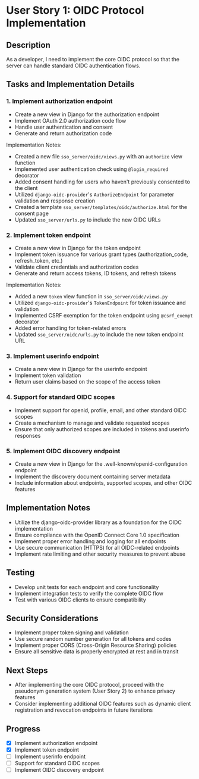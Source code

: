 # User Story 1: OIDC Protocol Implementation

## Description
As a developer, I need to implement the core OIDC protocol so that the server can handle standard OIDC authentication flows.

## Tasks and Implementation Details

### 1. Implement authorization endpoint
- Create a new view in Django for the authorization endpoint
- Implement OAuth 2.0 authorization code flow
- Handle user authentication and consent
- Generate and return authorization code

Implementation Notes:
- Created a new file `sso_server/oidc/views.py` with an `authorize` view function
- Implemented user authentication check using `@login_required` decorator
- Added consent handling for users who haven't previously consented to the client
- Utilized `django-oidc-provider`'s `AuthorizeEndpoint` for parameter validation and response creation
- Created a template `sso_server/templates/oidc/authorize.html` for the consent page
- Updated `sso_server/urls.py` to include the new OIDC URLs

### 2. Implement token endpoint
- Create a new view in Django for the token endpoint
- Implement token issuance for various grant types (authorization_code, refresh_token, etc.)
- Validate client credentials and authorization codes
- Generate and return access tokens, ID tokens, and refresh tokens

Implementation Notes:
- Added a new `token` view function in `sso_server/oidc/views.py`
- Utilized `django-oidc-provider`'s `TokenEndpoint` for token issuance and validation
- Implemented CSRF exemption for the token endpoint using `@csrf_exempt` decorator
- Added error handling for token-related errors
- Updated `sso_server/oidc/urls.py` to include the new token endpoint URL

### 3. Implement userinfo endpoint
- Create a new view in Django for the userinfo endpoint
- Implement token validation
- Return user claims based on the scope of the access token

### 4. Support for standard OIDC scopes
- Implement support for openid, profile, email, and other standard OIDC scopes
- Create a mechanism to manage and validate requested scopes
- Ensure that only authorized scopes are included in tokens and userinfo responses

### 5. Implement OIDC discovery endpoint
- Create a new view in Django for the .well-known/openid-configuration endpoint
- Implement the discovery document containing server metadata
- Include information about endpoints, supported scopes, and other OIDC features

## Implementation Notes
- Utilize the django-oidc-provider library as a foundation for the OIDC implementation
- Ensure compliance with the OpenID Connect Core 1.0 specification
- Implement proper error handling and logging for all endpoints
- Use secure communication (HTTPS) for all OIDC-related endpoints
- Implement rate limiting and other security measures to prevent abuse

## Testing
- Develop unit tests for each endpoint and core functionality
- Implement integration tests to verify the complete OIDC flow
- Test with various OIDC clients to ensure compatibility

## Security Considerations
- Implement proper token signing and validation
- Use secure random number generation for all tokens and codes
- Implement proper CORS (Cross-Origin Resource Sharing) policies
- Ensure all sensitive data is properly encrypted at rest and in transit

## Next Steps
- After implementing the core OIDC protocol, proceed with the pseudonym generation system (User Story 2) to enhance privacy features
- Consider implementing additional OIDC features such as dynamic client registration and revocation endpoints in future iterations

## Progress
- [x] Implement authorization endpoint
- [x] Implement token endpoint
- [ ] Implement userinfo endpoint
- [ ] Support for standard OIDC scopes
- [ ] Implement OIDC discovery endpoint